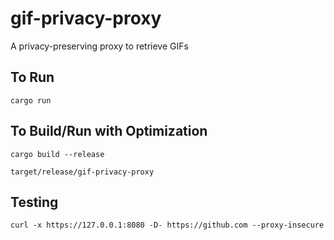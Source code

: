 # gif-privacy-proxy
A privacy-preserving proxy to retrieve GIFs

## To Run
```
cargo run
```

## To Build/Run with Optimization
```
cargo build --release

target/release/gif-privacy-proxy
```

## Testing 
```
curl -x https://127.0.0.1:8080 -D- https://github.com --proxy-insecure
```
